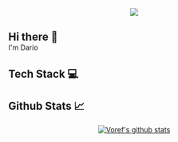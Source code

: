 <p align="center">
  <img src="https://capsule-render.vercel.app/api?type=waving&height=100&color=0:A6ACCD,25:9CA7E4,50:B388EB,75:D3A7FF,100:C5A3FF" />
</p>

<h2 style="margin-bottom: 0;">Hi there 👋</h2>
<p style="margin-top: 0;">I'm Dario</p>

## Tech Stack 💻

## Github Stats 📈
<p align="center">
  <a href="https://github.com/anuraghazra/github-readme-stats">
    <img src="https://github-readme-stats.vercel.app/api?username=voref&show_icons=true&theme=material-palenight" alt="Voref's github stats"/>
  </a>
</p>
